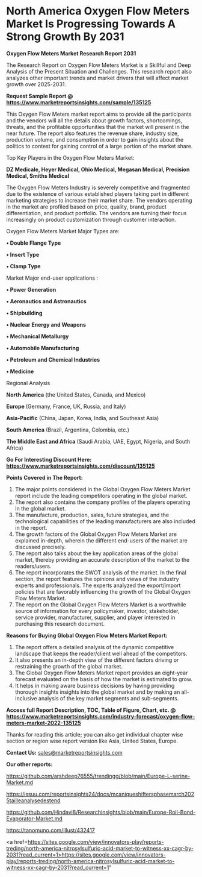 # North America Oxygen Flow Meters Market Is Progressing Towards A Strong Growth By 2031

<strong>Oxygen Flow Meters Market Research Report 2031</strong>

The Research Report on Oxygen Flow Meters Market is a Skillful and Deep Analysis of the Present Situation and Challenges. This research report also analyzes other important trends and market drivers that will affect market growth over 2025-2031.

<strong>Request Sample Report @ <a href=https://www.marketreportsinsights.com/sample/135125>https://www.marketreportsinsights.com/sample/135125</a></strong>

This Oxygen Flow Meters market report aims to provide all the participants and the vendors will all the details about growth factors, shortcomings, threats, and the profitable opportunities that the market will present in the near future. The report also features the revenue share, industry size, production volume, and consumption in order to gain insights about the politics to contest for gaining control of a large portion of the market share.

Top Key Players in the Oxygen Flow Meters Market:

<strong>DZ Medicale, Heyer Medical, Ohio Medical, Megasan Medical, Precision Medical, Smiths Medical</strong>

The Oxygen Flow Meters Industry is severely competitive and fragmented due to the existence of various established players taking part in different marketing strategies to increase their market share. The vendors operating in the market are profiled based on price, quality, brand, product differentiation, and product portfolio. The vendors are turning their focus increasingly on product customization through customer interaction.

Oxygen Flow Meters Market Major Types are:

<strong>• Double Flange Type

• Insert Type

• Clamp Type</strong>

Market Major end-user applications :

<strong>• Power Generation

• Aeronautics and Astronautics

• Shipbuilding

• Nuclear Energy and Weapons

• Mechanical Metallurgy

• Automobile Manufacturing

• Petroleum and Chemical Industries

• Medicine</strong>

Regional Analysis

</u><strong><b>North America</b></strong> (the United States, Canada, and Mexico)

<strong><b>Europe </b></strong>(Germany, France, UK, Russia, and Italy)

<strong><b>Asia-Pacific</b></strong> (China, Japan, Korea, India, and Southeast Asia)

<strong><b>South America</b></strong> (Brazil, Argentina, Colombia, etc.)

<strong><b>The Middle East and Africa</b></strong> (Saudi Arabia, UAE, Egypt, Nigeria, and South Africa)

<strong>Go For Interesting Discount Here: <a href=https://www.marketreportsinsights.com/discount/135125>https://www.marketreportsinsights.com/discount/135125</a></strong>

<strong>Points Covered in The Report:</strong>
<ol>
  <li>The major points considered in the Global Oxygen Flow Meters Market report include the leading competitors operating in the global market.</li>
  <li>The report also contains the company profiles of the players operating in the global market.</li>
  <li>The manufacture, production, sales, future strategies, and the technological capabilities of the leading manufacturers are also included in the report.</li>
  <li>The growth factors of the Global Oxygen Flow Meters Market are explained in-depth, wherein the different end-users of the market are discussed precisely.</li>
  <li>The report also talks about the key application areas of the global market, thereby providing an accurate description of the market to the readers/users.</li>
  <li>The report incorporates the SWOT analysis of the market. In the final section, the report features the opinions and views of the industry experts and professionals. The experts analyzed the export/import policies that are favorably influencing the growth of the Global Oxygen Flow Meters Market.</li>
  <li>The report on the Global Oxygen Flow Meters Market is a worthwhile source of information for every policymaker, investor, stakeholder, service provider, manufacturer, supplier, and player interested in purchasing this research document.</li>
</ol>
<strong>Reasons for Buying Global Oxygen Flow Meters Market Report:</strong>

<ol>
  <li>The report offers a detailed analysis of the dynamic competitive landscape that keeps the reader/client well ahead of the competitors.</li>
  <li>It also presents an in-depth view of the different factors driving or restraining the growth of the global market.</li>
  <li>The Global Oxygen Flow Meters Market report provides an eight-year forecast evaluated on the basis of how the market is estimated to grow.</li>
  <li>It helps in making aware business decisions by having providing thorough insights insights into the global market and by making an all-inclusive analysis of the key market segments and sub-segments.</li>
</ol>
<strong>Access full Report Description, TOC, Table of Figure, Chart, etc. @ <a href=https://www.marketreportsinsights.com/industry-forecast/oxygen-flow-meters-market-2022-135125>https://www.marketreportsinsights.com/industry-forecast/oxygen-flow-meters-market-2022-135125</a></strong>


Thanks for reading this article; you can also get individual chapter wise section or region wise report version like Asia, United States, Europe.

<strong>Contact Us:</strong>
sales@marketreportsinsights.com

<strong>Our other reports:</strong>

<a href=https://github.com/arshdeep76555/trendingg/blob/main/Europe-L-serine-Market.md>https://github.com/arshdeep76555/trendingg/blob/main/Europe-L-serine-Market.md</a>

<a href=https://issuu.com/reportsinsights24/docs/mcaniqueshiftersphasemarch2025tailleanalysedestend>https://issuu.com/reportsinsights24/docs/mcaniqueshiftersphasemarch2025tailleanalysedestend</a>

<a href=https://github.com/Hindavi8/Researchinsights/blob/main/Europe-Roll-Bond-Evaporator-Market.md>https://github.com/Hindavi8/Researchinsights/blob/main/Europe-Roll-Bond-Evaporator-Market.md</a>

<a href=https://tanomuno.com/illust/432417>https://tanomuno.com/illust/432417</a>

<a href=https://sites.google.com/view/innovators-play/reports-treding/north-america-nitrosylsulfuric-acid-market-to-witness-xx-cagr-by-2031?read_current=1>https://sites.google.com/view/innovators-play/reports-treding/north-america-nitrosylsulfuric-acid-market-to-witness-xx-cagr-by-2031?read_current=1</a>"
